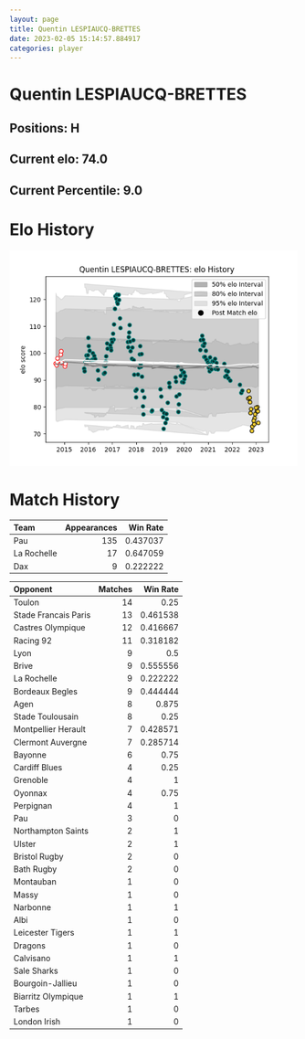 ```yaml
---  
layout: page  
title: Quentin LESPIAUCQ-BRETTES  
date: 2023-02-05 15:14:57.884917  
categories: player  
---
```

# Quentin LESPIAUCQ-BRETTES

## Positions: H

## Current elo: 74.0

## Current Percentile: 9.0

# Elo History


![elo history](history_QuentinLESPIAUCQ-BRETTES.png)
# Match History


| Team        |   Appearances |   Win Rate |
|:------------|--------------:|-----------:|
| Pau         |           135 |   0.437037 |
| La Rochelle |            17 |   0.647059 |
| Dax         |             9 |   0.222222 |

| Opponent             |   Matches |   Win Rate |
|:---------------------|----------:|-----------:|
| Toulon               |        14 |   0.25     |
| Stade Francais Paris |        13 |   0.461538 |
| Castres Olympique    |        12 |   0.416667 |
| Racing 92            |        11 |   0.318182 |
| Lyon                 |         9 |   0.5      |
| Brive                |         9 |   0.555556 |
| La Rochelle          |         9 |   0.222222 |
| Bordeaux Begles      |         9 |   0.444444 |
| Agen                 |         8 |   0.875    |
| Stade Toulousain     |         8 |   0.25     |
| Montpellier Herault  |         7 |   0.428571 |
| Clermont Auvergne    |         7 |   0.285714 |
| Bayonne              |         6 |   0.75     |
| Cardiff Blues        |         4 |   0.25     |
| Grenoble             |         4 |   1        |
| Oyonnax              |         4 |   0.75     |
| Perpignan            |         4 |   1        |
| Pau                  |         3 |   0        |
| Northampton Saints   |         2 |   1        |
| Ulster               |         2 |   1        |
| Bristol Rugby        |         2 |   0        |
| Bath Rugby           |         2 |   0        |
| Montauban            |         1 |   0        |
| Massy                |         1 |   0        |
| Narbonne             |         1 |   1        |
| Albi                 |         1 |   0        |
| Leicester Tigers     |         1 |   1        |
| Dragons              |         1 |   0        |
| Calvisano            |         1 |   1        |
| Sale Sharks          |         1 |   0        |
| Bourgoin-Jallieu     |         1 |   0        |
| Biarritz Olympique   |         1 |   1        |
| Tarbes               |         1 |   0        |
| London Irish         |         1 |   0        |
